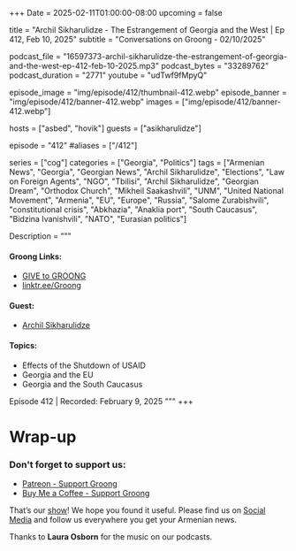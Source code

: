 +++
Date = 2025-02-11T01:00:00-08:00
upcoming = false

title = "Archil Sikharulidze - The Estrangement of Georgia and the West | Ep 412, Feb 10, 2025"
subtitle = "Conversations on Groong - 02/10/2025"

podcast_file = "16597373-archil-sikharulidze-the-estrangement-of-georgia-and-the-west-ep-412-feb-10-2025.mp3"
podcast_bytes = "33289762"
podcast_duration = "2771"
youtube = "udTwf9fMpyQ"

episode_image = "img/episode/412/thumbnail-412.webp"
episode_banner = "img/episode/412/banner-412.webp"
images = ["img/episode/412/banner-412.webp"]

hosts = ["asbed", "hovik"]
guests = ["asikharulidze"]

episode = "412"
#aliases = ["/412"]

series = ["cog"]
categories = ["Georgia", "Politics"]
tags = ["Armenian News", "Georgia", "Georgian News", "Archil Sikharulidze", "Elections", "Law on Foreign Agents", "NGO", "Tbilisi", "Archil Sikharulidze", "Georgian Dream", "Orthodox Church", "Mikheil Saakashvili", "UNM", "United National Movement", "Armenia", "EU", "Europe", "Russia", "Salome Zurabishvili", "constitutional crisis", "Abkhazia", "Anaklia port", "South Caucasus", "Bidzina Ivanishvili", "NATO", "Eurasian politics"]

Description = """

#### Groong Links:
* [GIVE to GROONG](https://podcasts.groong.org/donate)
* [linktr.ee/Groong](https://linktr.ee/groong)

#### Guest:
* [Archil Sikharulidze](/guest/asikharulidze)

#### Topics:
* Effects of the Shutdown of USAID
* Georgia and the EU
* Georgia and the South Caucasus

Episode 412 | Recorded: February 9, 2025
"""
+++



# Wrap-up

### **Don't forget to support us:**
* [Patreon - Support Groong](https://www.patreon.com/ann_groong)
* [Buy Me a Coffee - Support Groong](https://www.buymeacoffee.com/groong)


That’s our [show](https://podcasts.groong.org/)! We hope you found it useful. Please find us on [Social Media](https://linktr.ee/groong) and follow us everywhere you get your Armenian news.

Thanks to **Laura Osborn** for the music on our podcasts.

